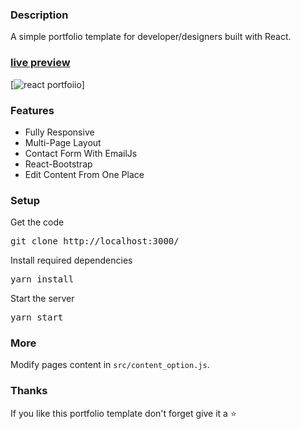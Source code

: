 ### Description

A simple portfolio template for developer/designers built with React. 

### [live preview](http://localhost:3000/)

[![react portfoiio](src/assets/images/react%20portfolio%20gif.gif)]
### Features

- Fully Responsive
- Multi-Page Layout
- Contact Form With EmailJs
- React-Bootstrap
- Edit Content From One Place

### Setup

Get the code

<pre>git clone http://localhost:3000/</pre>
 
Install required dependencies

<pre>yarn install</pre>


Start the server

<pre>yarn start</pre>

### More

Modify pages content in  `src/content_option.js`.

### Thanks

If you like this portfolio template don't forget give it a ⭐ 

